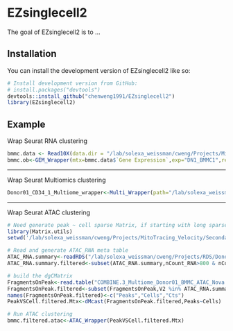 
# EZsinglecell2

<!-- badges: start -->
<!-- badges: end -->

The goal of EZsinglecell2 is to ...

## Installation

You can install the development version of EZsinglecell2 like so:

``` r
# Install development version from GitHub:
# install.packages("devtools")
devtools::install_github("chenweng1991/EZsinglecell2")
library(EZsinglecell2)
```

## Example


Wrap Seurat RNA clustering

``` r
bmmc.data <- Read10X(data.dir = "/lab/solexa_weissman/cweng/Projects/MitoTracing_Velocity/SecondaryAnalysis/Donor01_BMMC_1/CellRanger/Donor01_BMMC_1/outs/filtered_feature_bc_matrix")
bmmc.ob<-GEM_Wrapper(mtx=bmmc.data$`Gene Expression`,exp="DN1_BMMC1",res=)
```

---
Wrap Seurat Multiomics clustering

``` r
Donor01_CD34_1_Multiome_wrapper<-Multi_Wrapper(path="/lab/solexa_weissman/cweng/Projects/MitoTracing_Velocity/SecondaryAnalysis/Donor01_CD34_1_Multiomekit/CellRanger/Donor01_CD34_1/outs")
```

---
Wrap Seurat ATAC clustering

``` r
# Need generate peak ~ cell sparse Matrix, if starting with long sparse matrix
library(Matrix.utils)
setwd('/lab/solexa_weissman/cweng/Projects/MitoTracing_Velocity/SecondaryAnalysis/Donor01_BMMC_1')

# Read and generate ATAC_RNA meta table
ATAC_RNA.summary<-readRDS("/lab/solexa_weissman/cweng/Projects/RDS/Donor1_bmmc01_ATAC_RNA.summary.RDS")
ATAC_RNA.summary.filtered<-subset(ATAC_RNA.summary,nCount_RNA>800 & nCount_RNA<25000 & UniqFragment>1500)

# build the dgCMatrix
FragmentsOnPeak<-read.table("COMBINE.3_Multiome_Donor01_BMMC_ATAC_Nova.uniqmapped.Peak_bc_sparse_mtx")
FragmentsOnPeak.filtered<-subset(FragmentsOnPeak,V2 %in% ATAC_RNA.summary.filtered$ATACBC)
names(FragmentsOnPeak.filtered)<-c("Peaks","Cells","Cts")
PeakVSCell.filtered.Mtx<-dMcast(FragmentsOnPeak.filtered,Peaks~Cells)

# Run ATAC clustering
bmmc.filtered.atac<-ATAC_Wrapper(PeakVSCell.filtered.Mtx)
```
